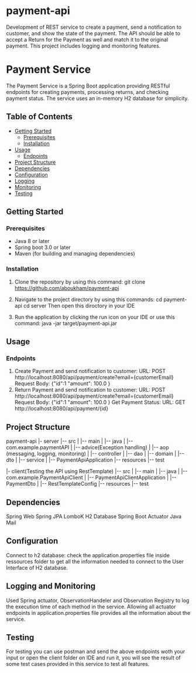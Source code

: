 # payment-api
Development of  REST service to create a payment, send a notification to customer, and show the state of the payment. The API should be able to accept a Return for the Payment as well and match it to the original payment. This project includes  logging and monitoring features.

# Payment Service

The Payment Service is a Spring Boot application providing RESTful endpoints for creating payments, processing returns, and checking payment status. The service uses an in-memory H2 database for simplicity.

## Table of Contents

- [Getting Started](#getting-started)
  - [Prerequisites](#prerequisites)
  - [Installation](#installation)
- [Usage](#usage)
  - [Endpoints](#endpoints)
- [Project Structure](#project-structure)
- [Dependencies](#dependencies)
- [Configuration](#configuration)
- [Logging](#logging)
- [Monitoring](#monitoring)
- [Testing](#testing)


## Getting Started

### Prerequisites

- Java 8 or later
- Spring boot 3.0 or later
- Maven (for building and managing dependencies)

### Installation

1. Clone the repository by using this command:
   git clone https://github.com/aboukham/payment-api

2. Navigate to the project directory by using this commands:
   cd payment-api
   cd server
   Then open this diroctory in your IDE
3. Run the application by clicking the run icon on your IDE or use this command:
   java -jar target/payment-api.jar
   
## Usage

### Endpoints
1. Create Payment and send notification to customer:
  URL: POST http://localhost:8080/api/payment/create?email={customerEmail}
  Request Body: {"id":1 "amount": 100.0 }
2. Return Payment and send notification to customer:
 URL: POST http://localhost:8080/api/payment/create?email={customerEmail}
  Request Body: {"id":1 "amount": 100.0 }
Get Payment Status:
URL:  GET http://localhost:8080/api/payment/{id}

## Project Structure

payment-api
|- server
|-- src
|   |-- main
|       |-- java
|           |-- com.example.paymentAPI
|               |-- advice(Exception handling)
|               |-- aop (messaging, logging, monitoring)
|               |-- controller
|               |-- dao
|               |-- domain
|               |-- dto
|               |-- service
|               |-- PaymentApiApplication
|-- resources
|-- test

|- client(Testing the API using RestTemplate)
|-- src
|   |-- main
|       |-- java
|           |-- com.example.PaymentApiClient
|               |-- PaymentApiClientApplication
|               |-- PaymentDto
|               |-- RestTemplateConfig
|-- resources
|-- test

## Dependencies

Spring Web
Spring JPA
LomboK
H2 Database
Spring Boot Actuator
Java Mail

## Configuration

Connect to h2 database: check the application.properties file inside ressources folder to get all the information needed to connect to the User Interface of H2 database.

## Logging and Monitoring

Used Spring actuator, ObservationHandeler and Observation Registry to log the execution time of each method in the service. Allowing all actuator endpoints in application.properties file provides all the information about the service.

## Testing

For testing you can use postman and send the above endpoints woth your input or open the client folder on IDE and run it, you will see the result of some test cases provided in this service to test all features.

